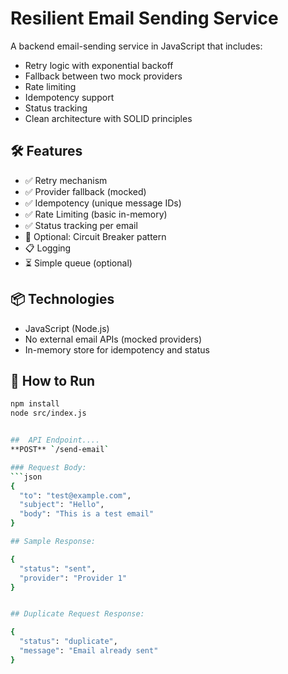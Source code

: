 # Resilient Email Sending Service

A backend email-sending service in JavaScript that includes:
- Retry logic with exponential backoff
- Fallback between two mock providers
- Rate limiting
- Idempotency support
- Status tracking
- Clean architecture with SOLID principles

## 🛠️ Features

- ✅ Retry mechanism
- ✅ Provider fallback (mocked)
- ✅ Idempotency (unique message IDs)
- ✅ Rate Limiting (basic in-memory)
- ✅ Status tracking per email
- 🔄 Optional: Circuit Breaker pattern
- 📋 Logging
- ⏳ Simple queue (optional)

## 📦 Technologies

- JavaScript (Node.js)
- No external email APIs (mocked providers)
- In-memory store for idempotency and status

## 🚀 How to Run

```bash
npm install
node src/index.js


##  API Endpoint....
**POST** `/send-email`

### Request Body:
```json
{
  "to": "test@example.com",
  "subject": "Hello",
  "body": "This is a test email"
}

## Sample Response:

{
  "status": "sent",
  "provider": "Provider 1"
}


## Duplicate Request Response:

{
  "status": "duplicate",
  "message": "Email already sent"
}





